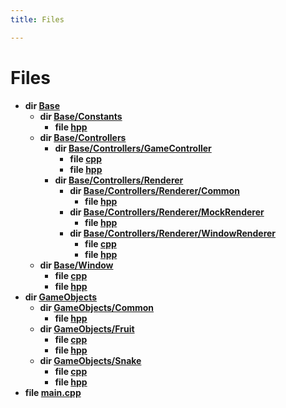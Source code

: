 ```yaml
---
title: Files

---
```


# Files




* **dir [Base](Files/dir_628593db0cdce5a76fb85526ae5aa762.md#dir-base)** 
    * **dir [Base/Constants](Files/dir_e4bcdd67661a16ee0a7150dd15507aac.md#dir-base/constants)** 
        * **file [hpp](Files/_constants_8hpp.md#file-constants.hpp)** 
    * **dir [Base/Controllers](Files/dir_1a027fa2dd96d864c196e28bbc787442.md#dir-base/controllers)** 
        * **dir [Base/Controllers/GameController](Files/dir_f63da396db89d5751ceadc1deaf39b48.md#dir-base/controllers/gamecontroller)** 
            * **file [cpp](Files/_game_controller_8cpp.md#file-gamecontroller.cpp)** 
            * **file [hpp](Files/_game_controller_8hpp.md#file-gamecontroller.hpp)** 
        * **dir [Base/Controllers/Renderer](Files/dir_10576ba775745039d06743898feddff4.md#dir-base/controllers/renderer)** 
            * **dir [Base/Controllers/Renderer/Common](Files/dir_5bba8319a318abaf0ee81281984437ca.md#dir-base/controllers/renderer/common)** 
                * **file [hpp](Files/_renderer_8hpp.md#file-renderer.hpp)** 
            * **dir [Base/Controllers/Renderer/MockRenderer](Files/dir_127f14ceeca55b1549f6998798c00075.md#dir-base/controllers/renderer/mockrenderer)** 
                * **file [hpp](Files/_mock_renderer_8hpp.md#file-mockrenderer.hpp)** 
            * **dir [Base/Controllers/Renderer/WindowRenderer](Files/dir_f05d757c7f0d97265c933b6eac78353c.md#dir-base/controllers/renderer/windowrenderer)** 
                * **file [cpp](Files/_window_renderer_8cpp.md#file-windowrenderer.cpp)** 
                * **file [hpp](Files/_window_renderer_8hpp.md#file-windowrenderer.hpp)** 
    * **dir [Base/Window](Files/dir_cc80b36fd00ca1b58eb3acc4f2117ba9.md#dir-base/window)** 
        * **file [cpp](Files/_window_8cpp.md#file-window.cpp)** 
        * **file [hpp](Files/_window_8hpp.md#file-window.hpp)** 
* **dir [GameObjects](Files/dir_9ad26013570ca9f2c18cbcc133d459c5.md#dir-gameobjects)** 
    * **dir [GameObjects/Common](Files/dir_019d7bb7361f9aa3b48f96cc632e1810.md#dir-gameobjects/common)** 
        * **file [hpp](Files/_game_object_8hpp.md#file-gameobject.hpp)** 
    * **dir [GameObjects/Fruit](Files/dir_d43acb0eca89dcd76dfd506cf0dbcdce.md#dir-gameobjects/fruit)** 
        * **file [cpp](Files/_fruit_8cpp.md#file-fruit.cpp)** 
        * **file [hpp](Files/_fruit_8hpp.md#file-fruit.hpp)** 
    * **dir [GameObjects/Snake](Files/dir_dbfe116202b1600769614f98728cbd53.md#dir-gameobjects/snake)** 
        * **file [cpp](Files/_snake_8cpp.md#file-snake.cpp)** 
        * **file [hpp](Files/_snake_8hpp.md#file-snake.hpp)** 
* **file [main.cpp](Files/main_8cpp.md#file-main.cpp)** 

